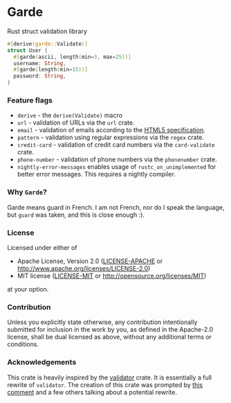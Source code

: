 # Garde

Rust struct validation library

```rust
#[derive(garde::Validate)]
struct User {
  #[garde(ascii, length(min=3, max=25))]
  username: String,
  #[garde(length(min=15))]
  password: String,
}
```

### 

### Feature flags

- `derive` - the `derive(Validate)` macro
- `url` - validation of URLs via the `url` crate.
- `email` - validation of emails according to the [HTML5 specification](https://html.spec.whatwg.org/multipage/forms.html#valid-e-mail-address).
- `pattern` - validation using regular expressions via the `regex` crate.
- `credit-card` - validation of credit card numbers via the `card-validate` crate.
- `phone-number` - validation of phone numbers via the `phonenumber` crate.
- `nightly-error-messages` enables usage of `rustc_on_unimplemented` for better error messages. This requires a nightly compiler.

### Why `Garde`?

Garde means guard in French. I am not French, nor do I speak the language, but `guard` was taken, and this is close enough :).

### License

Licensed under either of

- Apache License, Version 2.0
  ([LICENSE-APACHE](LICENSE-APACHE) or http://www.apache.org/licenses/LICENSE-2.0)
- MIT license
  ([LICENSE-MIT](LICENSE-MIT) or http://opensource.org/licenses/MIT)

at your option.

### Contribution

Unless you explicitly state otherwise, any contribution intentionally submitted
for inclusion in the work by you, as defined in the Apache-2.0 license, shall be
dual licensed as above, without any additional terms or conditions.

### Acknowledgements

This crate is heavily inspired by the [validator](https://github.com/Keats/validator) crate. It is essentially a full rewrite of `validator`. The creation of this crate was prompted by [this comment](https://github.com/Keats/validator/issues/201#issuecomment-1167018511) and a few others talking about a potential rewrite.
